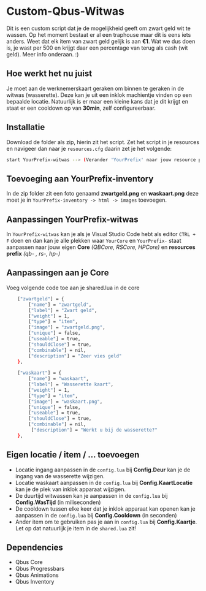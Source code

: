 # Custom-Qbus-Witwas

Dit is een custom script dat je de mogelijkheid geeft om zwart geld wit te wassen. Op het moment bestaat er al een traphouse maar dit is eens iets anders. 
Weet dat elk item van zwart geld gelijk is aan **€1**. Wat we dus doen is, je wast per 500 en krijgt daar een percentage van terug als cash (wit geld). Meer info onderaan. :)

## Hoe werkt het nu juist
Je moet aan de werknemerskaart geraken om binnen te geraken in de witwas (wasserette). Deze kan je uit een inklok machientje vinden op een bepaalde locatie. Natuurlijk is er maar 
een kleine kans dat je dit krijgt en staat er een cooldown op van **30min**, zelf configureerbaar.

## Installatie
Download de folder als zip, hierin zit het script. Zet het script in je resources en navigeer dan naar je `resources.cfg` daarin zet je het volgende:

```bash
start YourPrefix-witwas --> (Verander 'YourPrefix' naar jouw resource prefix (qb- of rs- of hp-,...)
```

## Toevoeging aan YourPrefix-inventory
In de zip folder zit een foto genaamd **zwartgeld.png** en **waskaart.png** deze moet je in `YourPrefix-inventory -> html -> images` toevoegen.


## Aanpassingen YourPrefix-witwas
In `YourPrefix-witwas` kan je als je Visual Studio Code hebt als editor `CTRL + F` doen en dan kan je 
alle plekken waar `YourCore` en `YourPrefix-` staat aanpassen naar jouw eigen **Core** *(QBCore, RSCore, HPCore)* en **resources prefix** *(qb- , rs-, hp-)*

## Aanpassingen aan je Core
Voeg volgende code toe aan je shared.lua in de core
```bash
	["zwartgeld"] = {
		["name"] = "zwartgeld",           		    
		["label"] = "Zwart geld",	 			
		["weight"] = 1, 		
		["type"] = "item", 		
		["image"] = "zwartgeld.png", 		 	
		["unique"] = false, 	
		["useable"] = true, 	
		["shouldClose"] = true,    
		["combinable"] = nil,   
		["description"] = "Zeer vies geld"
	},
	
	["waskaart"] = {
		["name"] = "waskaart",           		    
		["label"] = "Wasserette kaart",	 		
		["weight"] = 1, 		
		["type"] = "item", 		
		["image"] = "waskaart.png", 		 	
		["unique"] = false, 	
		["useable"] = true, 	
		["shouldClose"] = true,    
		["combinable"] = nil,  
		 ["description"] = "Werkt u bij de wasserette?"
	},

```

## Eigen locatie / item / ... toevoegen
- Locatie ingang aanpassen in de `config.lua` bij **Config.Deur** kan je de ingang van de wasserette wijzigen.
- Locatie waskaart aanpassen in  de `config.lua` bij **Config.KaartLocatie** kan je de plek van inklok apparaat wijzigen.
- De duurtijd witwassen kan je aanpassen in de `config.lua` bij **Config.WasTijd** (in miliseconden)
- De cooldown tussen elke keer dat je inklok apparaat kan openen kan je aanpassen in de `config.lua` bij **Config.Cooldown** (in seconden)
- Ander item om te gebruiken pas je aan in `config.lua` bij **Config.Kaartje**. Let op dat natuurlijk je item in de `shared.lua` zit!

## Dependencies
- Qbus Core
- Qbus Progressbars
- Qbus Animations
- Qbus Inventory
